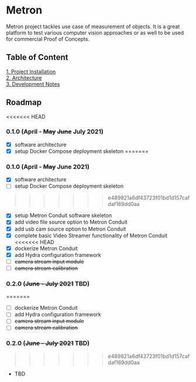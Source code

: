 # Metron

Metron project tackles use case of measurement of objects. It is a great platform to test various computer vision
approaches or as well to be used for commercial Proof of Concepts.

## Table of Content

[1. Project Installation](/docs/project_installation.md)\
[2. Architecture](/docs/architecture.md)\
[3. Development Notes](/docs/development_notes.md)

## Roadmap
<<<<<<< HEAD

### 0.1.0 (April - ~~May~~ ~~June~~ July 2021)

- [x] software architecture
- [x] setup Docker Compose deployment skeleton
=======
### 0.1.0 (April - ~~May~~ June 2021)
- [x] software architecture
- [ ] setup Docker Compose deployment skeleton
>>>>>>> e489821a6df43723f01bd1d157cafdaf169dd0aa
- [x] setup Metron Conduit software skeleton
- [x] add video file source option to Metron Conduit
- [x] add usb cam source option to Metron Conduit
- [x] complete basic Video Streamer functionality of Metron Conduit
<<<<<<< HEAD
- [x] dockerize Metron Conduit
- [x] add Hydra configuration framework
- [ ] ~~camera stream input module~~
- [ ] ~~camera stream calibration~~

### 0.2.0 (~~June - July 2021~~ TBD)

=======
- [ ] dockerize Metron Conduit
- [ ] add Hydra configuration framework
- [ ] ~~camera stream input module~~
- [ ] ~~camera stream calibration~~
### 0.2.0 (~~June - July 2021~~ TBD)
>>>>>>> e489821a6df43723f01bd1d157cafdaf169dd0aa
- TBD
